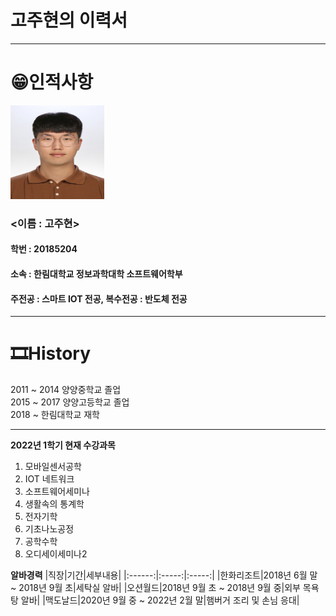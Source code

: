 # 고주현의 이력서
-------------------------
# 😁인적사항
<img src = KakaoTalk_20200820_134435662.jpg height = 150 width = 150>

### <이름 : 고주현><br/>
#### 학번 : 20185204<br/>
#### 소속 : 한림대학교 정보과학대학 소프트웨어학부<br/>
#### 주전공 : 스마트 IOT 전공,  복수전공 : 반도체 전공<br/>
----------------------------
# 🎞History
2011 ~ 2014 양양중학교 졸업   
2015 ~ 2017 양양고등학교 졸업   
2018 ~      한림대학교 재학

-----------------------------
**2022년 1학기 현재 수강과목**
1. 모바일센서공학
2. IOT 네트워크
3. 소프트웨어세미나
4. 생활속의 통계학
5. 전자기학
6. 기초나노공정
7. 공학수학
8. 오디세이세미나2

**알바경력**
|직장|기간|세부내용|
|:------:|:-----:|:-----:|
|한화리조트|2018년 6월 말 ~ 2018년 9월 초|세탁실 알바|
|오션월드|2018년 9월 초 ~ 2018년 9월 중|외부 목욕탕 알바|
|맥도날드|2020년 9월 중 ~ 2022년 2월 말|햄버거 조리 및 손님 응대|

